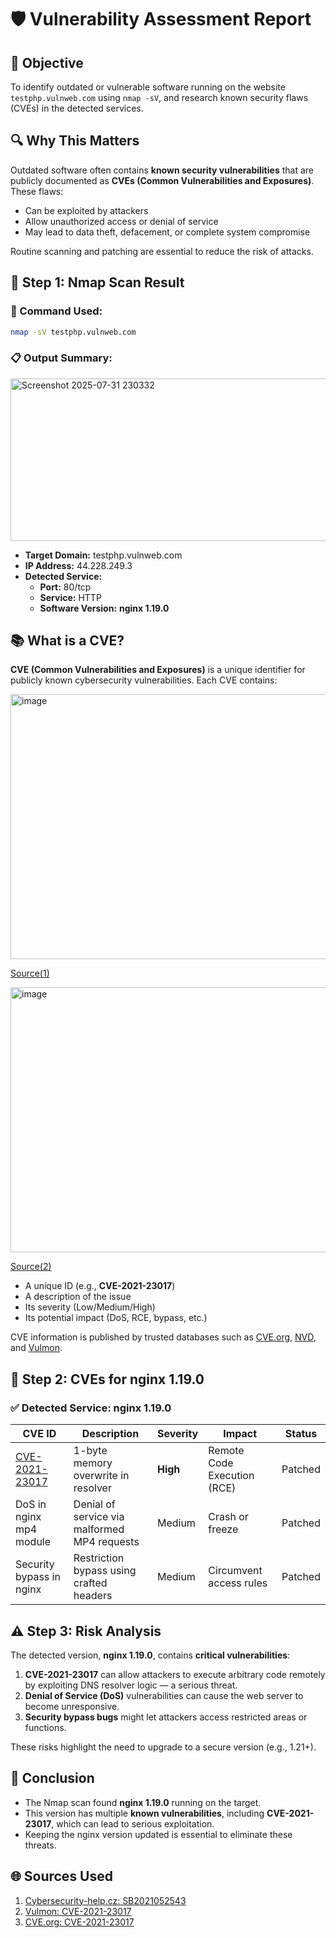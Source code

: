 
# 🛡️ Vulnerability Assessment Report

## 🎯 Objective
To identify outdated or vulnerable software running on the website `testphp.vulnweb.com` using `nmap -sV`, and research known security flaws (CVEs) in the detected services.

## 🔍 Why This Matters
Outdated software often contains **known security vulnerabilities** that are publicly documented as **CVEs (Common Vulnerabilities and Exposures)**. These flaws:
- Can be exploited by attackers
- Allow unauthorized access or denial of service
- May lead to data theft, defacement, or complete system compromise

Routine scanning and patching are essential to reduce the risk of attacks.

## 🧪 Step 1: Nmap Scan Result

### 🔧 Command Used:
```bash
nmap -sV testphp.vulnweb.com
```

### 📋 Output Summary:
<img width="639" height="260" alt="Screenshot 2025-07-31 230332" src="https://github.com/user-attachments/assets/28844aa0-f068-4128-8ab7-4d7df7bac9c1" />

- **Target Domain:** testphp.vulnweb.com  
- **IP Address:** 44.228.249.3  
- **Detected Service:**
  - **Port:** 80/tcp  
  - **Service:** HTTP  
  - **Software Version:** **nginx 1.19.0**


## 📚 What is a CVE?
**CVE (Common Vulnerabilities and Exposures)** is a unique identifier for publicly known cybersecurity vulnerabilities. Each CVE contains:

<img width="600" height="424" alt="image" src="https://github.com/user-attachments/assets/6dace4e9-0220-4b6d-9a25-84699ff1acb5" />

[Source(1)](https://www.cybersecurity-help.cz/vdb/nginx/nginx/1.19.0)

<img width="600" height="424" alt="image" src="https://github.com/user-attachments/assets/0a580349-1d4f-4a8b-b1a5-61a6af68c58a" />

[Source(2)](https://www.cybersecurity-help.cz/vdb/SB2021052543)

- A unique ID (e.g., **CVE-2021-23017**)
- A description of the issue
- Its severity (Low/Medium/High)
- Its potential impact (DoS, RCE, bypass, etc.)

CVE information is published by trusted databases such as [CVE.org](https://www.cve.org), [NVD](https://nvd.nist.gov), and [Vulmon](https://vulmon.com).

## 🔐 Step 2: CVEs for nginx 1.19.0

### ✅ Detected Service: nginx 1.19.0

| **CVE ID** | **Description** | **Severity** | **Impact** | **Status** |
|-----------|------------------|--------------|------------|------------|
| [CVE-2021-23017](https://www.cve.org/CVERecord?id=CVE-2021-23017) | 1-byte memory overwrite in resolver | **High** | Remote Code Execution (RCE) | Patched |
| DoS in nginx mp4 module | Denial of service via malformed MP4 requests | Medium | Crash or freeze | Patched |
| Security bypass in nginx | Restriction bypass using crafted headers | Medium | Circumvent access rules | Patched |

## ⚠️ Step 3: Risk Analysis

The detected version, **nginx 1.19.0**, contains **critical vulnerabilities**:

1. **CVE-2021-23017** can allow attackers to execute arbitrary code remotely by exploiting DNS resolver logic — a serious threat.
2. **Denial of Service (DoS)** vulnerabilities can cause the web server to become unresponsive.
3. **Security bypass bugs** might let attackers access restricted areas or functions.

These risks highlight the need to upgrade to a secure version (e.g., 1.21+).

## 📂 Conclusion

- The Nmap scan found **nginx 1.19.0** running on the target.
- This version has multiple **known vulnerabilities**, including **CVE-2021-23017**, which can lead to serious exploitation.
- Keeping the nginx version updated is essential to eliminate these threats.

## 🌐 Sources Used

1. [Cybersecurity-help.cz: SB2021052543](https://www.cybersecurity-help.cz/vdb/SB2021052543)  
2. [Vulmon: CVE-2021-23017](https://vulmon.com/vulnerabilitydetails?qid=CVE-2021-23017)  
3. [CVE.org: CVE-2021-23017](https://www.cve.org/CVERecord?id=CVE-2021-23017)
